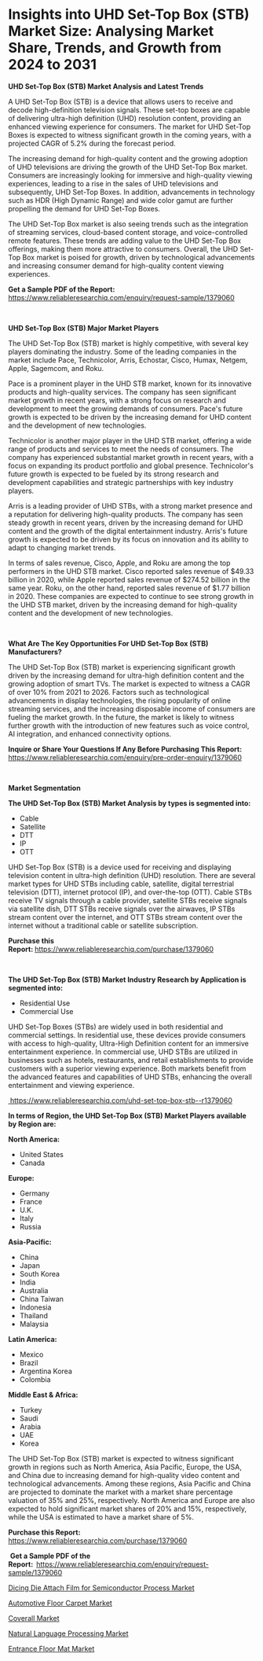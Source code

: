<p><h1>Insights into UHD Set-Top Box (STB) Market Size: Analysing Market Share, Trends, and Growth from 2024 to 2031</h1></p><p><strong>UHD Set-Top Box (STB) Market Analysis and Latest Trends</strong></p>
<p><p>A UHD Set-Top Box (STB) is a device that allows users to receive and decode high-definition television signals. These set-top boxes are capable of delivering ultra-high definition (UHD) resolution content, providing an enhanced viewing experience for consumers. The market for UHD Set-Top Boxes is expected to witness significant growth in the coming years, with a projected CAGR of 5.2% during the forecast period.</p><p>The increasing demand for high-quality content and the growing adoption of UHD televisions are driving the growth of the UHD Set-Top Box market. Consumers are increasingly looking for immersive and high-quality viewing experiences, leading to a rise in the sales of UHD televisions and subsequently, UHD Set-Top Boxes. In addition, advancements in technology such as HDR (High Dynamic Range) and wide color gamut are further propelling the demand for UHD Set-Top Boxes.</p><p>The UHD Set-Top Box market is also seeing trends such as the integration of streaming services, cloud-based content storage, and voice-controlled remote features. These trends are adding value to the UHD Set-Top Box offerings, making them more attractive to consumers. Overall, the UHD Set-Top Box market is poised for growth, driven by technological advancements and increasing consumer demand for high-quality content viewing experiences.</p></p>
<p><strong>Get a Sample PDF of the Report:&nbsp;</strong> <a href="https://www.reliableresearchiq.com/enquiry/request-sample/1379060">https://www.reliableresearchiq.com/enquiry/request-sample/1379060</a></p>
<p>&nbsp;</p>
<p><strong>UHD Set-Top Box (STB) Major Market Players</strong></p>
<p><p>The UHD Set-Top Box (STB) market is highly competitive, with several key players dominating the industry. Some of the leading companies in the market include Pace, Technicolor, Arris, Echostar, Cisco, Humax, Netgem, Apple, Sagemcom, and Roku.</p><p>Pace is a prominent player in the UHD STB market, known for its innovative products and high-quality services. The company has seen significant market growth in recent years, with a strong focus on research and development to meet the growing demands of consumers. Pace's future growth is expected to be driven by the increasing demand for UHD content and the development of new technologies.</p><p>Technicolor is another major player in the UHD STB market, offering a wide range of products and services to meet the needs of consumers. The company has experienced substantial market growth in recent years, with a focus on expanding its product portfolio and global presence. Technicolor's future growth is expected to be fueled by its strong research and development capabilities and strategic partnerships with key industry players.</p><p>Arris is a leading provider of UHD STBs, with a strong market presence and a reputation for delivering high-quality products. The company has seen steady growth in recent years, driven by the increasing demand for UHD content and the growth of the digital entertainment industry. Arris's future growth is expected to be driven by its focus on innovation and its ability to adapt to changing market trends.</p><p>In terms of sales revenue, Cisco, Apple, and Roku are among the top performers in the UHD STB market. Cisco reported sales revenue of $49.33 billion in 2020, while Apple reported sales revenue of $274.52 billion in the same year. Roku, on the other hand, reported sales revenue of $1.77 billion in 2020. These companies are expected to continue to see strong growth in the UHD STB market, driven by the increasing demand for high-quality content and the development of new technologies.</p></p>
<p>&nbsp;</p>
<p><strong>What Are The Key Opportunities For UHD Set-Top Box (STB) Manufacturers?</strong></p>
<p><p>The UHD Set-Top Box (STB) market is experiencing significant growth driven by the increasing demand for ultra-high definition content and the growing adoption of smart TVs. The market is expected to witness a CAGR of over 10% from 2021 to 2026. Factors such as technological advancements in display technologies, the rising popularity of online streaming services, and the increasing disposable income of consumers are fueling the market growth. In the future, the market is likely to witness further growth with the introduction of new features such as voice control, AI integration, and enhanced connectivity options.</p></p>
<p><strong>Inquire or Share Your Questions If Any Before Purchasing This Report:</strong> <a href="https://www.reliableresearchiq.com/enquiry/pre-order-enquiry/1379060">https://www.reliableresearchiq.com/enquiry/pre-order-enquiry/1379060</a></p>
<p>&nbsp;</p>
<p><strong>Market Segmentation</strong></p>
<p><strong>The UHD Set-Top Box (STB) Market Analysis by types is segmented into:</strong></p>
<p><ul><li>Cable</li><li>Satellite</li><li>DTT</li><li>IP</li><li>OTT</li></ul></p>
<p><p>UHD Set-Top Box (STB) is a device used for receiving and displaying television content in ultra-high definition (UHD) resolution. There are several market types for UHD STBs including cable, satellite, digital terrestrial television (DTT), internet protocol (IP), and over-the-top (OTT). Cable STBs receive TV signals through a cable provider, satellite STBs receive signals via satellite dish, DTT STBs receive signals over the airwaves, IP STBs stream content over the internet, and OTT STBs stream content over the internet without a traditional cable or satellite subscription.</p></p>
<p><strong>Purchase this Report:&nbsp;</strong><a href="https://www.reliableresearchiq.com/purchase/1379060">https://www.reliableresearchiq.com/purchase/1379060</a></p>
<p>&nbsp;</p>
<p><strong>The UHD Set-Top Box (STB) Market Industry Research by Application is segmented into:</strong></p>
<p><ul><li>Residential Use</li><li>Commercial Use</li></ul></p>
<p><p>UHD Set-Top Boxes (STBs) are widely used in both residential and commercial settings. In residential use, these devices provide consumers with access to high-quality, Ultra-High Definition content for an immersive entertainment experience. In commercial use, UHD STBs are utilized in businesses such as hotels, restaurants, and retail establishments to provide customers with a superior viewing experience. Both markets benefit from the advanced features and capabilities of UHD STBs, enhancing the overall entertainment and viewing experience.</p></p>
<p><a href="https://www.reliableresearchiq.com/uhd-set-top-box-stb--r1379060">&nbsp;https://www.reliableresearchiq.com/uhd-set-top-box-stb--r1379060</a></p>
<p><strong>In terms of Region, the UHD Set-Top Box (STB) Market Players available by Region are:</strong></p>
<p>
    <p> <strong> North America: </strong>
        <ul>
            <li>United States</li>
            <li>Canada</li>
        </ul>
        </p> 
    <p> <strong> Europe: </strong>
        <ul>
            <li>Germany</li>
            <li>France</li>
            <li>U.K.</li>
            <li>Italy</li>
            <li>Russia</li>
        </ul>
        </p> 
    <p> <strong> Asia-Pacific: </strong>
        <ul>
            <li>China</li>
            <li>Japan</li>
            <li>South Korea</li>
            <li>India</li>
            <li>Australia</li>
            <li>China Taiwan</li>
            <li>Indonesia</li>
            <li>Thailand</li>
            <li>Malaysia</li>
        </ul>
        </p> 
    <p> <strong> Latin America: </strong>
        <ul>
            <li>Mexico</li>
            <li>Brazil</li>
            <li>Argentina Korea</li>
            <li>Colombia</li>
        </ul>
        </p> 
    <p> <strong> Middle East & Africa: </strong>
        <ul>
            <li>Turkey</li>
            <li>Saudi</li>
            <li>Arabia</li>
            <li>UAE</li>
            <li>Korea</li>
        </ul>
    </p>
    </p>
<p><p>The UHD Set-Top Box (STB) market is expected to witness significant growth in regions such as North America, Asia Pacific, Europe, the USA, and China due to increasing demand for high-quality video content and technological advancements. Among these regions, Asia Pacific and China are projected to dominate the market with a market share percentage valuation of 35% and 25%, respectively. North America and Europe are also expected to hold significant market shares of 20% and 15%, respectively, while the USA is estimated to have a market share of 5%.</p></p>
<p><strong>Purchase this Report: </strong><a href="https://www.reliableresearchiq.com/purchase/1379060">https://www.reliableresearchiq.com/purchase/1379060</a></p>
<p>&nbsp;<strong>Get a Sample PDF of the Report:&nbsp;&nbsp;</strong><a href="https://www.reliableresearchiq.com/enquiry/request-sample/1379060">https://www.reliableresearchiq.com/enquiry/request-sample/1379060</a></p>
<p><strong></strong></p>
<p><p><a href="https://medium.com/@maria.hardacre7345/global-dicing-die-attach-film-for-semiconductor-process-industry-research-report-competitive-5e05b82aaa4c">Dicing Die Attach Film for Semiconductor Process Market</a></p><p><a href="https://github.com/JosephMorgnlvXXff/Market-Research-Report-List-1/blob/main/automotive-floor-carpet-market.md">Automotive Floor Carpet Market</a></p><p><a href="https://github.com/btwcqfvq34/Market-Research-Report-List-1/blob/main/coverall-market.md">Coverall Market</a></p><p><a href="https://github.com/nicoletavirag/Market-Research-Report-List-4/blob/main/natural-language-processing-market.md">Natural Language Processing Market</a></p><p><a href="https://github.com/ochgvvcj16/Market-Research-Report-List-1/blob/main/entrance-floor-mat-market.md">Entrance Floor Mat Market</a></p></p>